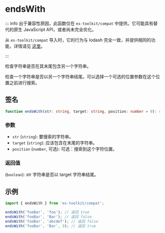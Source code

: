 # endsWith

::: info
出于兼容性原因，此函数仅在 `es-toolkit/compat` 中提供。它可能具有替代的原生 JavaScript API，或者尚未完全优化。

从 `es-toolkit/compat` 导入时，它的行为与 lodash 完全一致，并提供相同的功能，详情请见 [这里](../../../compatibility.md)。

:::

检查字符串是否在其末尾包含另一个字符串。

检查一个字符串是否以另一个字符串结尾。可以选择一个可选的位置参数在这个位置之前进行搜索。

## 签名

```typescript
function endsWith(str: string, target: string, position: number = 0): string;
```

### 参数

- `str` (`string`): 要搜索的字符串。
- `target` (`string`): 应该包含在末尾的字符串。
- `position` (`number`, 可选): 可选：搜索到这个字符位置。

### 返回值

(`boolean`): str 字符串是否以 target 字符串结尾。

## 示例

```typescript
import { endsWith } from 'es-toolkit/compat';

endsWith('fooBar', 'foo'); // 返回 true
endsWith('fooBar', 'Bar'); // 返回 false
endsWith('fooBar', 'abcdef'); // 返回 false
endsWith('fooBar', 'Bar', 3); // 返回 true
```
